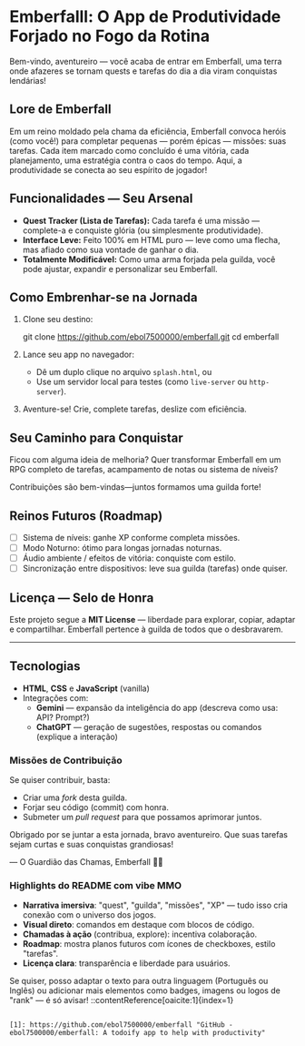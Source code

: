 # Emberfalll: O App de Produtividade Forjado no Fogo da Rotina

Bem-vindo, aventureiro — você acaba de entrar em Emberfall, uma terra onde afazeres se tornam quests e tarefas do dia a dia viram conquistas lendárias!

##  Lore de Emberfall

Em um reino moldado pela chama da eficiência, Emberfall convoca heróis (como você!) para completar pequenas — porém épicas — missões: suas tarefas. Cada item marcado como concluído é uma vitória, cada planejamento, uma estratégia contra o caos do tempo. Aqui, a produtividade se conecta ao seu espírito de jogador!

##  Funcionalidades — Seu Arsenal

- **Quest Tracker (Lista de Tarefas):** Cada tarefa é uma missão — complete-a e conquiste glória (ou simplesmente produtividade).
- **Interface Leve:** Feito 100% em HTML puro — leve como uma flecha, mas afiado como sua vontade de ganhar o dia.
- **Totalmente Modificável:** Como uma arma forjada pela guilda, você pode ajustar, expandir e personalizar seu Emberfall.

##  Como Embrenhar-se na Jornada

1. Clone seu destino:
 
   git clone https://github.com/ebol7500000/emberfall.git
   cd emberfall

2. Lance seu app no navegador:

   * Dê um duplo clique no arquivo `splash.html`, ou
   * Use um servidor local para testes (como `live-server` ou `http-server`).

3. Aventure-se! Crie, complete tarefas, deslize com eficiência.

## Seu Caminho para Conquistar

Ficou com alguma ideia de melhoria? Quer transformar Emberfall em um RPG completo de tarefas, acampamento de notas ou sistema de níveis?

Contribuições são bem-vindas—juntos formamos uma guilda forte!

## Reinos Futuros (Roadmap)

* [ ] Sistema de níveis: ganhe XP conforme completa missões.
* [ ] Modo Noturno: ótimo para longas jornadas noturnas.
* [ ] Áudio ambiente / efeitos de vitória: conquiste com estilo.
* [ ] Sincronização entre dispositivos: leve sua guilda (tarefas) onde quiser.

## Licença — Selo de Honra

Este projeto segue a **MIT License** — liberdade para explorar, copiar, adaptar e compartilhar. Emberfall pertence à guilda de todos que o desbravarem.

---

##  Tecnologias
- **HTML**, **CSS** e **JavaScript** (vanilla)
- Integrações com:
  - **Gemini** — expansão da inteligência do app (descreva como usa: API? Prompt?)
  - **ChatGPT** — geração de sugestões, respostas ou comandos (explique a interação)

    
### Missões de Contribuição

Se quiser contribuir, basta:

* Criar uma *fork* desta guilda.
* Forjar seu código (commit) com honra.
* Submeter um *pull request* para que possamos aprimorar juntos.

Obrigado por se juntar a esta jornada, bravo aventureiro. Que suas tarefas sejam curtas e suas conquistas grandiosas!

— O Guardião das Chamas, Emberfall 🏹🔥





###  Highlights do README com vibe MMO

- **Narrativa imersiva**: "quest", "guilda", "missões", "XP" — tudo isso cria conexão com o universo dos jogos.
- **Visual direto**: comandos em destaque com blocos de código.
- **Chamadas à ação** (contribua, explore): incentiva colaboração.
- **Roadmap**: mostra planos futuros com ícones de checkboxes, estilo "tarefas".
- **Licença clara**: transparência e liberdade para usuários.

Se quiser, posso adaptar o texto para outra linguagem (Português ou Inglês) ou adicionar mais elementos como badges, imagens ou logos de "rank" — é só avisar!
::contentReference[oaicite:1]{index=1}
```

[1]: https://github.com/ebol7500000/emberfall "GitHub - ebol7500000/emberfall: A todoify app to help with productivity"
